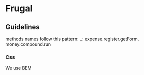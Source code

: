# Frugal

## Guidelines

methods names follow this pattern: <entity>.<command>.<operation>: expense.register.getForm, money.compound.run

### Css

We use BEM
